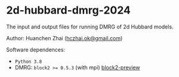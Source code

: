 # 2d-hubbard-dmrg-2024

The input and output files for running DMRG of 2d Hubbard models.

Author: Huanchen Zhai (hczhai.ok@gmail.com)

Software dependences:

* ``Python 3.8``
* DMRG: ``block2 >= 0.5.3`` (with mpi) [block2-preview](https://github.com/block-hczhai/block2-preview)

